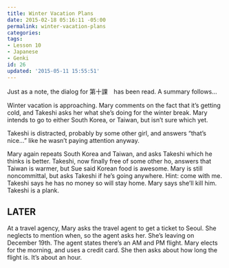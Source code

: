 ```yaml
---
title: Winter Vacation Plans
date: 2015-02-18 05:16:11 -05:00
permalink: winter-vacation-plans
categories:
tags:
- Lesson 10
- Japanese
- Genki
id: 26
updated: '2015-05-11 15:55:51'
---
```


Just as a note, the dialog for 第十課　has been read. A summary follows…

Winter vacation is approaching. Mary comments on the fact that it’s getting cold, and Takeshi asks her what she’s doing for the winter break. Mary intends to go to either South Korea, or Taiwan, but isn’t sure which yet.

Takeshi is distracted, probably by some other girl, and answers “that’s nice…” like he wasn’t paying attention anyway.

Mary again repeats South Korea and Taiwan, and asks Takeshi which he thinks is better. Takeshi, now finally free of some other ho, answers that Taiwan is warmer, but Sue said Korean food is awesome. Mary is still noncommittal, but asks Takeshi if he’s going anywhere. Hint: come with me. Takeshi says he has no money so will stay home. Mary says she’ll kill him. Takeshi is a plank.


## LATER

At a travel agency, Mary asks the travel agent to get a ticket to Seoul. She neglects to mention when, so the agent asks her. She’s leaving on December 19th. The agent states there’s an AM and PM flight. Mary elects for the morning, and uses a credit card. She then asks about how long the flight is. It’s about an hour.

